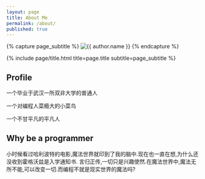 ```yaml
---
layout: page
title: About Me
permalink: /about/
published: true
---
```


<div class="page" markdown="1">

{% capture page_subtitle %}
<img
    class="me"
    alt="{{ author.name }}"
    src="{{ site.author.photo | relative_url }}"
    srcset="{{ site.author.photo2x | relative_url }} 2x"
/>
{% endcapture %}

{% include page/title.html title=page.title subtitle=page_subtitle %}

## Profile

一个毕业于武汉一所双非大学的普通人

一个对编程人菜瘾大的小菜鸟

一个不甘平凡的平凡人

## Why be a programmer

小时候看过哈利波特的电影,魔法世界就印到了我的脑中.现在也一直在想,为什么还没收到霍格沃兹是入学通知书.
言归正传,一切只是兴趣使然.在魔法世界中,魔法无所不能,可以改变一切.而编程不就是现实世界的魔法吗?

</div>
